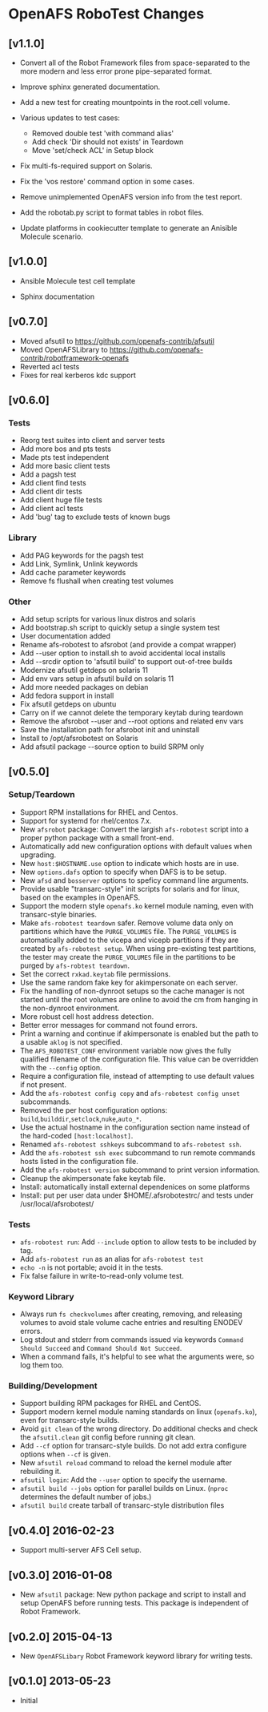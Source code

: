 # OpenAFS RoboTest Changes

## [v1.1.0]

* Convert all of the Robot Framework files from space-separated to the more
  modern and less error prone pipe-separated format.

* Improve sphinx generated documentation.

* Add a new test for creating mountpoints in the root.cell volume.

* Various updates to test cases:
  - Removed double test 'with command alias'
  - Add check 'Dir should not exists' in Teardown
  - Move 'set/check ACL' in Setup block

* Fix multi-fs-required support on Solaris.

* Fix the 'vos restore' command option in some cases.

* Remove unimplemented OpenAFS version info from the test report.

* Add the robotab.py script to format tables in robot files.

* Update platforms in cookiecutter template to generate an Anisible Molecule
  scenario.

## [v1.0.0]

* Ansible Molecule test cell template

* Sphinx documentation

## [v0.7.0]

* Moved afsutil to https://github.com/openafs-contrib/afsutil
* Moved OpenAFSLibrary to https://github.com/openafs-contrib/robotframework-openafs
* Reverted acl tests
* Fixes for real kerberos kdc support

## [v0.6.0]

### Tests

* Reorg test suites into client and server tests
* Add more bos and pts tests
* Made pts test independent
* Add more basic client tests
* Add a pagsh test
* Add client find tests
* Add client dir tests
* Add client huge file tests
* Add client acl tests
* Add 'bug' tag to exclude tests of known bugs

### Library

* Add PAG keywords for the pagsh test
* Add Link, Symlink, Unlink keywords
* Add cache parameter keywords
* Remove fs flushall when creating test volumes

### Other

* Add setup scripts for various linux distros and solaris
* Add bootstrap.sh script to quickly setup a single system test
* User documentation added
* Rename afs-robotest to afsrobot (and provide a compat wrapper)
* Add --user option to install.sh to avoid accidental local installs
* Add --srcdir option to 'afsutil build' to support out-of-tree builds
* Modernize afsutil getdeps on solaris 11
* Add env vars setup in afsutil build on solaris 11
* Add more needed packages on debian
* Add fedora support in install
* Fix afsutil getdeps on ubuntu
* Carry on if we cannot delete the temporary keytab during teardown
* Remove the afsrobot --user and --root options and related env vars
* Save the installation path for afsrobot init and uninstall
* Install to /opt/afsrobotest on Solaris
* Add afsutil package --source option to build SRPM only


## [v0.5.0]

### Setup/Teardown

* Support RPM installations for RHEL and Centos.
* Support for systemd for rhel/centos 7.x.
* New `afsrobot` package: Convert the largish `afs-robotest` script into a proper python package with a small front-end.
* Automatically add new configuration options with default values when upgrading.
* New `host:$HOSTNAME.use` option to indicate which hosts are in use.
* New `options.dafs` option to specify when DAFS is to be setup.
* New `afsd` and `bosserver` options to speficy command line arguments.
* Provide usable "transarc-style" init scripts for solaris and for linux, based on the examples in OpenAFS.
* Support the modern style `openafs.ko` kernel module naming, even with transarc-style binaries.
* Make `afs-robotest teardown` safer.  Remove volume data only on partitions which have the `PURGE_VOLUMES` file.  The `PURGE_VOLUMES` is automatically added to the vicepa and vicepb partitions if they are created by `afs-robotest setup`.  When using pre-existing test partitions, the tester may create the `PURGE_VOLUMES` file in the partitions to be purged by `afs-robtest teardown`.
* Set the correct `rxkad.keytab` file permissions.
* Use the same random fake key for akimpersonate on each server.
* Fix the handling of non-dynroot setups so the cache manager is not started until the root volumes are online to avoid the cm from hanging in the non-dynroot environment.
* More robust cell host address detection.
* Better error messages for command not found errors.
* Print a warning and continue if akimpersonate is enabled but the path to a usable `aklog` is not specified.
* The `AFS_ROBOTEST_CONF` environment variable now gives the fully qualified filename of the configuration file. This value can be overridden with the `--config` option.
* Require a configuration file, instead of attempting to use default values if not present.
* Add the `afs-robotest config copy` and `afs-robotest config unset` subcommands.
* Removed the per host configuration options: `build`,`builddir`,`setclock`,`nuke`,`auto_*`.
* Use the actual hostname in the configuration section name instead of the hard-coded `[host:localhost]`.
* Renamed `afs-robotest sshkeys` subcommand to `afs-robotest ssh`.
* Add the `afs-robotest ssh exec` subcommand to run remote commands hosts listed in the configuration file.
* Add the `afs-robotest version` subcommand to print version information.
* Cleanup the akimpersonate fake keytab file.
* Install: automatically install external dependenices on some platforms
* Install: put per user data under $HOME/.afsrobotestrc/ and tests under /usr/local/afsrobotest/

### Tests

* `afs-robotest run`: Add `--include` option to allow tests to be included by tag.
* Add `afs-robotest run` as an alias for `afs-robotest test`
* `echo -n` is not portable; avoid it in the tests.
* Fix false failure in write-to-read-only volume test.

### Keyword Library

* Always run `fs checkvolumes` after creating, removing, and releasing volumes to avoid stale volume cache entries and resulting ENODEV errors.
* Log stdout and stderr from commands issued via keywords `Command Should Succeed` and `Command Should Not Succeed`.
* When a command fails, it's helpful to see what the arguments were, so log them too.

### Building/Development

* Support building RPM packages for RHEL and CentOS.
* Support modern kernel module naming standards on linux (`openafs.ko`), even for transarc-style builds.
* Avoid `git clean` of the wrong directory. Do additional checks and check the `afsutil.clean` git config before running git clean.
* Add `--cf` option for transarc-style builds. Do not add extra configure options when `--cf` is given.
* New `afsutil reload` command to reload the kernel module after rebuilding it.
* `afsutil login`: Add the `--user` option to specify the username.
* `afsutil build --jobs` option for parallel builds on Linux. (`nproc` determines the default number of jobs.)
* `afsutil build` create tarball of transarc-style distribution files

## [v0.4.0] 2016-02-23

* Support multi-server AFS Cell setup.

## [v0.3.0] 2016-01-08

* New `afsutil` package: New python package and script to install and setup OpenAFS before running tests. This package is independent of Robot Framework.

## [v0.2.0] 2015-04-13

* New `OpenAFSLibary` Robot Framework keyword library for writing tests.

## [v0.1.0] 2013-05-23

* Initial
